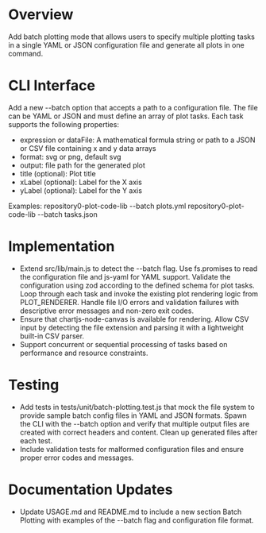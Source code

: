 # Overview
Add batch plotting mode that allows users to specify multiple plotting tasks in a single YAML or JSON configuration file and generate all plots in one command.

# CLI Interface
Add a new --batch option that accepts a path to a configuration file. The file can be YAML or JSON and must define an array of plot tasks. Each task supports the following properties:

- expression or dataFile: A mathematical formula string or path to a JSON or CSV file containing x and y data arrays
- format: svg or png, default svg
- output: file path for the generated plot
- title (optional): Plot title
- xLabel (optional): Label for the X axis
- yLabel (optional): Label for the Y axis

Examples:
repository0-plot-code-lib --batch plots.yml
repository0-plot-code-lib --batch tasks.json

# Implementation
- Extend src/lib/main.js to detect the --batch flag. Use fs.promises to read the configuration file and js-yaml for YAML support. Validate the configuration using zod according to the defined schema for plot tasks. Loop through each task and invoke the existing plot rendering logic from PLOT_RENDERER. Handle file I/O errors and validation failures with descriptive error messages and non-zero exit codes.
- Ensure that chartjs-node-canvas is available for rendering. Allow CSV input by detecting the file extension and parsing it with a lightweight built-in CSV parser.
- Support concurrent or sequential processing of tasks based on performance and resource constraints.

# Testing
- Add tests in tests/unit/batch-plotting.test.js that mock the file system to provide sample batch config files in YAML and JSON formats. Spawn the CLI with the --batch option and verify that multiple output files are created with correct headers and content. Clean up generated files after each test.
- Include validation tests for malformed configuration files and ensure proper error codes and messages.

# Documentation Updates
- Update USAGE.md and README.md to include a new section Batch Plotting with examples of the --batch flag and configuration file format.